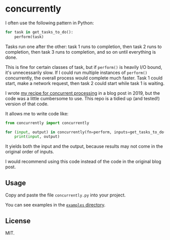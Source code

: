 # concurrently

I often use the following pattern in Python:

```python
for task in get_tasks_to_do():
    perform(task)
```

Tasks run one after the other: task 1 runs to completion, then task 2 runs to completion, then task 3 runs to completion, and so on until everything is done.

This is fine for certain classes of task, but if `perform()` is heavily I/O bound, it's unnecessarily slow.
If I could run multiple instances of `perform()` concurrently, the overall process would complete much faster.
Task 1 could start, make a network request, then task 2 could start while task 1 is waiting.

I wrote [my recipe for concurrent processing][blog] in a blog post in 2019, but the code was a little cumbersome to use.
This repo is a tidied up (and tested!) version of that code.

It allows me to write code like:

```python
from concurrently import concurrently

for (input, output) in concurrently(fn=perform, inputs=get_tasks_to_do()):
    print(input, output)
```

It yields both the input and the output, because results may not come in the original order of inputs.

I would recommend using this code instead of the code in the original blog post.

[blog]: https://alexwlchan.net/2019/10/adventures-with-concurrent-futures/



## Usage

Copy and paste the file `concurrently.py` into your project.

You can see examples in the [`examples` directory](examples).



## License

MIT.
